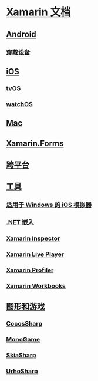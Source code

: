 # [Xamarin 文档](index.md)
## [Android](android/index.yml)
### [穿戴设备](android/wear/index.md)
## [iOS](ios/index.yml)
### [tvOS](ios/tvos/index.md)
### [watchOS](ios/watchos/index.md)
## [Mac](mac/index.yml)
## [Xamarin.Forms](xamarin-forms/index.yml)
## [跨平台](cross-platform/index.yml)
## [工具](tools/index.yml)
### [适用于 Windows 的 iOS 模拟器](tools/ios-simulator.md)
### [.NET 嵌入](tools/dotnet-embedding/index.md)
### [Xamarin Inspector](tools/inspector/index.md)
### [Xamarin Live Player](tools/live-player/index.md)
### [Xamarin Profiler](tools/profiler/index.md)
### [Xamarin Workbooks](tools/workbooks/index.md)
## [图形和游戏](graphics-games/index.yml)
### [CocosSharp](graphics-games/cocossharp/index.md)
### [MonoGame](graphics-games/monogame/index.md)
### [SkiaSharp](graphics-games/skiasharp/index.md)
### [UrhoSharp](graphics-games/urhosharp/index.md)
